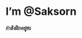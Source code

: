 # I’m @Saksorn
**กำลังฝึกอยู่ฮะ**

<!---
Saksorn21/Saksorn21 is a ✨ special ✨ repository because its `README.md` (this file) appears on your GitHub profile.
You can click the Preview link to take a look at your changes.
--->
